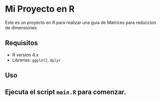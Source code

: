 # Mi Proyecto en R

Este es un proyecto en R para realizar una guia de Matrices para reduccion de dimensiones

## Requisitos
- R version 4.x
- Librerías: `ggplot2`, `dplyr`

## Uso
## Ejecuta el script `main.R` para comenzar.

```R
```